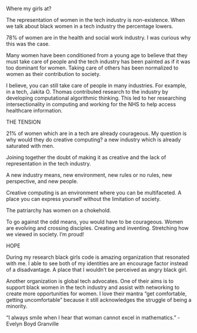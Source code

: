 Where my girls at?

The representation of women in the tech industry is non-existence. When we talk about black women in a tech industry the percentage lowers.

78% of women are in the health and social work industry. I was curious why this was the case.

Many women have been conditioned from a young age to believe that they must take care of people and the tech industry has been painted as if it was too dominant for women. Taking care of others has been normalized to women as their contribution to society.


I believe, you can still take care of people in many industries. For example, in a tech, Jakita O. Thomas contributed research to the industry by developing computational algorithmic thinking. This led to her researching intersectionality in computing and working for the NHS to help access healthcare information.



THE TENSION

21% of women which are in a tech are already courageous. My question is why would they do creative computing?  a new industry which is already saturated with men. 

Joining together the doubt of making it as creative and the lack of representation in the tech industry.

A new industry means, new environment, new rules or no rules, new perspective, and new people.

Creative computing is an environment where you can be multifaceted. A place you can express yourself without the limitation of society. 

The patriarchy has women on a chokehold.

To go against the odd means, you would have to be courageous. Women are evolving and crossing disciples. Creating and inventing. Stretching how we viewed in society. I’m proud!
   





HOPE 

During my research black girls code is amazing organization that resonated with me. I able to see both of my identities are an encourage factor instead of a disadvantage. A place that I wouldn’t be perceived as angry black girl. 

Another organization is global tech advocates. One of their aims is to support black women in the tech industry and assist with networking to create more opportunities for women.
I love their mantra “get comfortable, getting uncomfortable” because it still acknowledges the struggle of being a minority.

“I always smile when I hear that woman cannot excel in mathematics.” - Evelyn Boyd Granville


